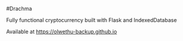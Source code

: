 #Drachma

Fully functional cryptocurrency built with Flask and IndexedDatabase

Available at https://olwethu-backup.github.io
